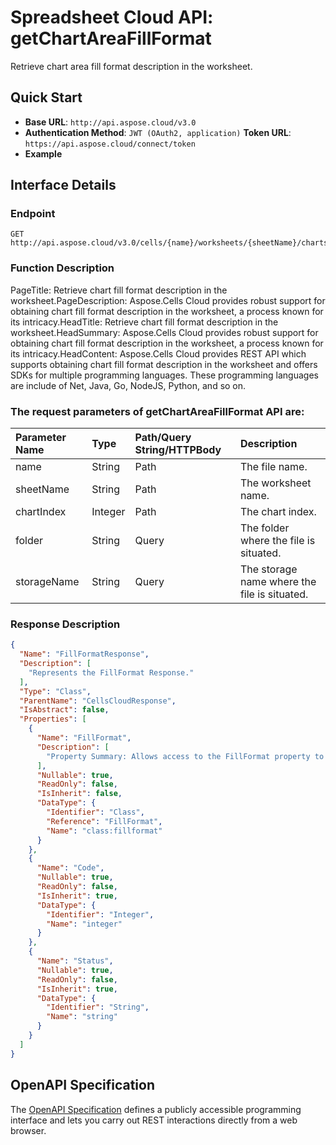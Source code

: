 # **Spreadsheet Cloud API: getChartAreaFillFormat**

Retrieve chart area fill format description in the worksheet. 


## **Quick Start**

- **Base URL**: `http://api.aspose.cloud/v3.0`
- **Authentication Method**: `JWT (OAuth2, application)`  **Token URL**: `https://api.aspose.cloud/connect/token`
- **Example** 

## **Interface Details**

### **Endpoint** 

```
GET http://api.aspose.cloud/v3.0/cells/{name}/worksheets/{sheetName}/charts/{chartIndex}/chartArea/fillFormat
```
### **Function Description**
PageTitle: Retrieve chart fill format description in the worksheet.PageDescription: Aspose.Cells Cloud provides robust support for obtaining chart fill format description in the worksheet, a process known for its intricacy.HeadTitle: Retrieve chart fill format description in the worksheet.HeadSummary: Aspose.Cells Cloud provides robust support for obtaining chart fill format description in the worksheet, a process known for its intricacy.HeadContent: Aspose.Cells Cloud provides REST API which supports obtaining chart fill format description in the worksheet and offers SDKs for multiple programming languages. These programming languages are include of Net, Java, Go, NodeJS, Python, and so on.

### The request parameters of **getChartAreaFillFormat** API are: 

| Parameter Name | Type | Path/Query String/HTTPBody | Description | 
| :- | :- | :- |:- | 
|name|String|Path|The file name.|
|sheetName|String|Path|The worksheet name.|
|chartIndex|Integer|Path|The chart index.|
|folder|String|Query|The folder where the file is situated.|
|storageName|String|Query|The storage name where the file is situated.|

### **Response Description**
```json
{
  "Name": "FillFormatResponse",
  "Description": [
    "Represents the FillFormat Response."
  ],
  "Type": "Class",
  "ParentName": "CellsCloudResponse",
  "IsAbstract": false,
  "Properties": [
    {
      "Name": "FillFormat",
      "Description": [
        "Property Summary: Allows access to the FillFormat property to get or set fill formatting properties for an object."
      ],
      "Nullable": true,
      "ReadOnly": false,
      "IsInherit": false,
      "DataType": {
        "Identifier": "Class",
        "Reference": "FillFormat",
        "Name": "class:fillformat"
      }
    },
    {
      "Name": "Code",
      "Nullable": true,
      "ReadOnly": false,
      "IsInherit": true,
      "DataType": {
        "Identifier": "Integer",
        "Name": "integer"
      }
    },
    {
      "Name": "Status",
      "Nullable": true,
      "ReadOnly": false,
      "IsInherit": true,
      "DataType": {
        "Identifier": "String",
        "Name": "string"
      }
    }
  ]
}
```


## OpenAPI Specification

The [OpenAPI Specification](https://reference.aspose.cloud/cells/#/ChartAreaController/GetChartAreaFillFormat) defines a publicly accessible programming interface and lets you carry out REST interactions directly from a web browser.


